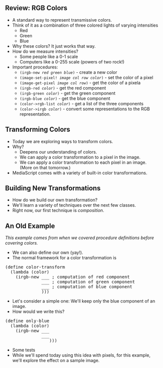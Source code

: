 Review: RGB Colors
------------------

* A standard way to represent transmissive colors.
* Think of it as a combination of three colored lights of varying intensities
    * Red
    * Green
    * Blue
* Why these colors?  It just works that way.
* How do we measure intensities?  
    * Some people like a 0-1 scale
    * Computers like a 0-255 scale (powers of two rock!)
* Important procedures:
    * <code>(irgb-new *red* *green* *blue*)</code>  - create a new color
    * <code>(image-set-pixel! *image col row color*)</code> - set the color of a pixel
    * <code>(image-get-pixel *image col row*)</code> - get the color of a pixela
    * <code>(irgb-red *color*)</code> - get the red component
    * <code>(irgb-green *color*)</code> - get the green component
    * <code>(irgb-blue *color*)</code> - get the blue component
    * <code>(color-&gt;rgb-list *color*)</code>  - get a list of the three components
    * <code>(color-&gt;irgb *color*)</code> - convert some representations to the
    RGB representation.

Transforming Colors
-------------------

* Today we are exploring ways to transform colors.
* Why?
    * Deepens our understanding of colors.
    * We can apply a color transformation to a pixel in the image.
    * We can apply a color transformation to each pixel in an image.  
      (More on that tomorrow.)
* MediaScript comes with a variety of built-in color transformations.

Building New Transformations
----------------------------

* How do we build our own transformation?
* We'll learn a variety of techniques over the next few classes.
* Right now, our first technique is *composition*.

An Old Example
--------------

_This example comes from when we covered procedure definitions before
covering colors._

* We can also define our own (yay!).
* The normal framework for a color transformation is
<pre class="programlisting">
(define color-transform
  (lambda (color)
    (irgb-new ___ ; computation of red component
              ___ ; computation of green component
              ___ ; computation of blue component
              )))
</pre>
* Let's consider a simple one: We'll keep only the blue component of an image.
* How would we write this?
<pre class="programlisting">
(define only-blue
  (lambda (color)
    (irgb-new ___
              ___
              ___)))
</pre>
* Some tests
* While we'll spend today using this idea with pixels, for this example, we'll explore
  the effect on a sample image.


